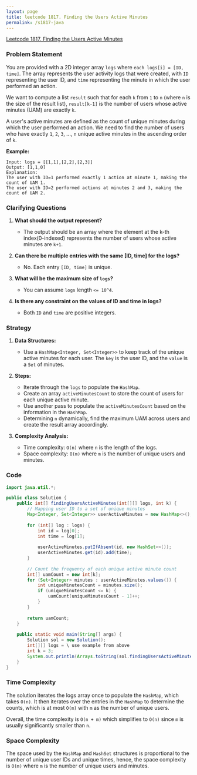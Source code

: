 ```yaml
---
layout: page
title: leetcode 1817. Finding the Users Active Minutes
permalink: /s1817-java
---
```

[Leetcode 1817. Finding the Users Active Minutes](https://algoadvance.github.io/algoadvance/l1817)
### Problem Statement
You are provided with a 2D integer array `logs` where `each logs[i] = [ID, time]`. The array represents the user activity logs that were created, with `ID` representing the user ID, and `time` representing the minute in which the user performed an action. 

We want to compute a list `result` such that for each `k` from `1` to `n` (where `n` is the size of the result list), `result[k-1]` is the number of users whose active minutes (UAM) are exactly `k`.

A user's active minutes are defined as the count of unique minutes during which the user performed an action. We need to find the number of users who have exactly `1`, `2`, `3`, ..., `n` unique active minutes in the ascending order of `k`.

**Example:**

```
Input: logs = [[1,1],[2,2],[2,3]]
Output: [1,1,0]
Explanation:
The user with ID=1 performed exactly 1 action at minute 1, making the count of UAM 1.
The user with ID=2 performed actions at minutes 2 and 3, making the count of UAM 2.
```

### Clarifying Questions
1. **What should the output represent?**
   - The output should be an array where the element at the k-th index(0-indexed) represents the number of users whose active minutes are `k+1`.

2. **Can there be multiple entries with the same [ID, time] for the logs?**
   - No. Each entry `[ID, time]` is unique.

3. **What will be the maximum size of `logs`?**
   - You can assume `logs` length `<= 10^4`.

4. **Is there any constraint on the values of ID and time in logs?**
   - Both `ID` and `time` are positive integers.

### Strategy
1. **Data Structures:**
   - Use a `HashMap<Integer, Set<Integer>>` to keep track of the unique active minutes for each user. The `key` is the user ID, and the `value` is a `Set` of minutes.

2. **Steps:**
   - Iterate through the `logs` to populate the `HashMap`.
   - Create an array `activeMinutesCount` to store the count of users for each unique active minute.
   - Use another pass to populate the `activeMinutesCount` based on the information in the `HashMap`.
   - Determining `n` dynamically, find the maximum UAM across users and create the result array accordingly.

3. **Complexity Analysis:**
   - Time complexity: `O(n)` where `n` is the length of the logs.
   - Space complexity: `O(m)` where `m` is the number of unique users and minutes.

### Code
```java
import java.util.*;

public class Solution {
    public int[] findingUsersActiveMinutes(int[][] logs, int k) {
        // Mapping user ID to a set of unique minutes
        Map<Integer, Set<Integer>> userActiveMinutes = new HashMap<>();
        
        for (int[] log : logs) {
            int id = log[0];
            int time = log[1];
            
            userActiveMinutes.putIfAbsent(id, new HashSet<>());
            userActiveMinutes.get(id).add(time);
        }
        
        // Count the frequency of each unique active minute count
        int[] uamCount = new int[k];
        for (Set<Integer> minutes : userActiveMinutes.values()) {
            int uniqueMinutesCount = minutes.size();
            if (uniqueMinutesCount <= k) {
                uamCount[uniqueMinutesCount - 1]++;
            }
        }
        
        return uamCount;
    }
    
    public static void main(String[] args) {
        Solution sol = new Solution();
        int[][] logs = \ use example from above
        int k = 3;
        System.out.println(Arrays.toString(sol.findingUsersActiveMinutes(logs, k)));  // Output: [1, 1, 0]
    }
}
```

### Time Complexity
The solution iterates the logs array once to populate the `HashMap`, which takes `O(n)`. It then iterates over the entries in the `HashMap` to determine the counts, which is at most `O(m)` with `m` as the number of unique users.

Overall, the time complexity is `O(n + m)` which simplifies to `O(n)` since `m` is usually significantly smaller than `n`.

### Space Complexity
The space used by the `HashMap` and `HashSet` structures is proportional to the number of unique user IDs and unique times, hence, the space complexity is `O(m)` where `m` is the number of unique users and minutes.